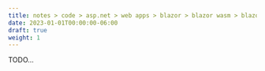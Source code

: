```yaml
---
title: notes > code > asp.net > web apps > blazor > blazor wasm > blazor wasm hosted
date: 2023-01-01T00:00:00-06:00
draft: true
weight: 1
---
```


TODO...
